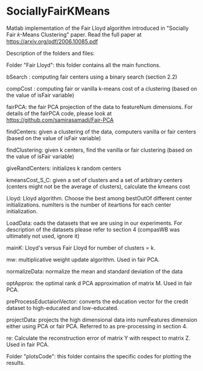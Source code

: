 # SociallyFairKMeans
Matlab implementation of the Fair Lloyd algorithm introduced in "Socially Fair 𝑘-Means Clustering" paper. Read the full paper at https://arxiv.org/pdf/2006.10085.pdf


Description of the folders and files:

Folder "Fair Lloyd": this folder contains all the main functions. 

bSearch : computing fair centers using a binary search (section 2.2)

compCost : computing fair or vanilla k-means cost of a clustering (based on the value of isFair variable)

fairPCA: the fair PCA projection of the data to featureNum dimensions. For details of the fairPCA code, please look at https://github.com/samirasamadi/Fair-PCA

findCenters: given a clustering of the data, computers vanilla or fair centers (based on the value of isFair variable)

findClustering: given k centers, find the vanilla or fair clustering (based on the value of isFair variable)

giveRandCenters: initializes k random centers

kmeansCost_S_C: given a set of clusters and a set of arbitrary centers (centers might not be the average of clusters), calculate the kmeans cost

Lloyd: Lloyd algorithm. Choose the best among bestOutOf different center initializations. numIters is the number of iteartions for each center initialization.

LoadData: oads the datasets that we are using in our experiments. For description of the datasets please refer to section 4 (compasWB was ultimately not used, ignore it)

mainK: Lloyd's versus Fair Lloyd for number of clusters = k. 

mw: multiplicative weight update algorithm. Used in fair PCA.

normalizeData: normalize the mean and standard deviation of the data

optApprox: the optimal rank d PCA approximation of matrix M. Used in fair PCA. 

preProcessEductaionVector: converts the education vector for the credit dataset to high-educated and low-educated. 

projectData: projects the high dimensional data into numFeatures dimension either using PCA or fair PCA. Referred to as pre-processing in section 4. 

re: Calculate the reconstruction error of matrix Y with respect to matrix Z. Used in fair PCA. 



Folder "plotsCode": this folder contains the specific codes for plotting the results. 

